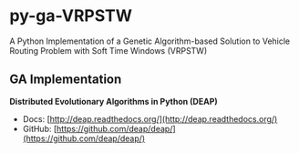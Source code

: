# py-ga-VRPSTW
A Python Implementation of a Genetic Algorithm-based Solution to Vehicle Routing Problem with Soft Time Windows (VRPSTW)

## GA Implementation
**Distributed Evolutionary Algorithms in Python (DEAP)**

* Docs: [http://deap.readthedocs.org/](http://deap.readthedocs.org/)
* GitHub: [https://github.com/deap/deap/](https://github.com/deap/deap/)
